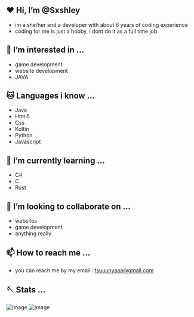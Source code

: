 ## ❤️ Hi, I’m @Sxshley
- im a she/her and a developer with about 6 years of coding experience
- coding for me is just a hobby, i dont do it as a full time job
## 👀 I’m interested in ...
- game development
- website development
- JAVA
## 🐱 Languages i know ...
- Java
- Html5
- Css
- Koltin
- Python
- Javascript
## 🌱 I’m currently learning ...
- C#
- C
- Rust
## 💞️ I’m looking to collaborate on ...
- websites
- game development
- anything really
## 📫 How to reach me ...
- you can reach me by my email : tsuuunyaaa@gmail.com<br/>
## 🪡 Stats ...
![image](https://github-readme-stats.vercel.app/api?username=sxshley&count_private=1&theme=radical)
![image](https://github-readme-stats.vercel.app/api/top-langs/?username=sxshley&theme=radical)

<!---
Sxshley/Sxshley is a ✨ special ✨ repository because its `README.md` (this file) appears on your GitHub profile.
You can click the Preview link to take a look at your changes.
--->
